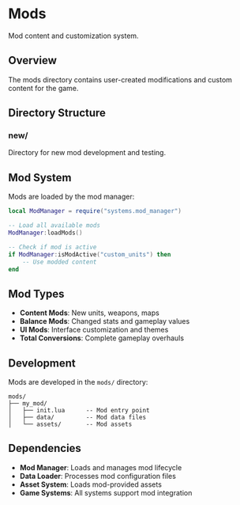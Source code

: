 # Mods

Mod content and customization system.

## Overview

The mods directory contains user-created modifications and custom content for the game.

## Directory Structure

### new/
Directory for new mod development and testing.

## Mod System

Mods are loaded by the mod manager:

```lua
local ModManager = require("systems.mod_manager")

-- Load all available mods
ModManager:loadMods()

-- Check if mod is active
if ModManager:isModActive("custom_units") then
    -- Use modded content
end
```

## Mod Types

- **Content Mods**: New units, weapons, maps
- **Balance Mods**: Changed stats and gameplay values
- **UI Mods**: Interface customization and themes
- **Total Conversions**: Complete gameplay overhauls

## Development

Mods are developed in the `mods/` directory:

```
mods/
├── my_mod/
│   ├── init.lua      -- Mod entry point
│   ├── data/         -- Mod data files
│   └── assets/       -- Mod assets
```

## Dependencies

- **Mod Manager**: Loads and manages mod lifecycle
- **Data Loader**: Processes mod configuration files
- **Asset System**: Loads mod-provided assets
- **Game Systems**: All systems support mod integration